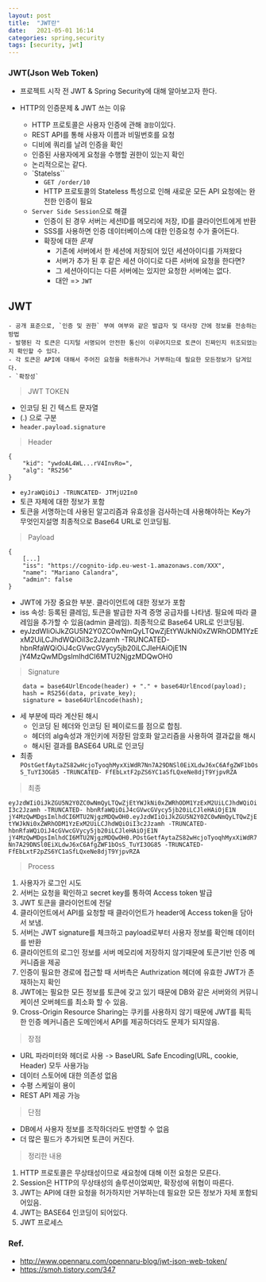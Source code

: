 ```yaml
---
layout: post
title:  "JWT란"
date:   2021-05-01 16:14
categories: spring,security
tags: [security, jwt]
---
```

### JWT(Json Web Token)

* 프로젝트 시작 전 JWT & Spring Security에 대해 알아보고자 한다.

* HTTP의 인증문제 & JWT 쓰는 이유
    - HTTP 프로토콜은 사용자 인증에 관해 `결함`이있다.
    - REST API를 통해 사용자 이름과 비밀번호를 요청
    - 디비에 쿼리를 날려 인증을 확인
    - 인증된 사용자에게 요청을 수행할 권한이 있는지 확인
    - 논리적으로는 같다.
    - `Statelss``
        - `GET /order/10`
        -  HTTP 프로토콜의 Stateless 특성으로 인해 새로운 모든 API 요청에는 완전한 인증이 필요
    - `Server Side Session`으로 해결
        - 인증이 된 경우 서버는 세션ID를 메모리에 저장, ID를 클라이언트에게 반환
        - SSS를 사용하면 인증 데이터베이스에 대한 인증요청 수가 줄어든다.
        - 확장에 대한 _문제_
            - 기존에 서버에서 한 세션에 저장되어 있던 세션아이디를 가져왔다
            - 서버가 추가 된 후 같은 세션 아이디로 다른 서버에 요청을 한다면?
            - 그 세션아이디는 다른 서버에는 있지만 요청한 서버에는 없다.
            - 대안 => `JWT`



## JWT
    - 공개 표준으로, `인증 및 권한` 부여 여부와 같은 발급자 및 대사장 간에 정보를 전송하는 방법
    - 발행된 각 토큰은 디지털 서명되어 안전한 통신이 이루어지므로 토큰이 진짜인지 위조되었는지 확인할 수 있다.
    - 각 토큰은 API에 대해서 주어진 요청을 허용하거나 거부하는데 필요한 모든정보가 담겨있다.
    - `확장성` 

> JWT TOKEN 
 - 인코딩 된 긴 텍스트 문자열
 - (.) 으로 구분
 - `header.payload.signature`   
> Header
 ```
 { 
     "kid": "ywdoAL4WL...rV4InvRo=", 
     "alg": "RS256" 
 }

 ```
* `eyJraWQiOiJ -TRUNCATED- JTMjU2In0`
* 토큰 자체에 대한 정보가 포함
* 토큰을 서명하는데 사용된 알고리즘과 유효성을 검사하는데 사용해야하는 Key가 무엇인지설명 최종적으로 Base64 URL로 인코딩됨.

>Payload
```
{ 
    [...] 
    "iss": "https://cognito-idp.eu-west-1.amazonaws.com/XXX", 
    "name": "Mariano Calandra", 
    "admin": false 
}
```
* JWT에 가장 중요한 부분. 클라이언트에 대한 정보가 포함
* iss 속성: 등록된 클레임, 토큰을 발급한 자격 증명 공급자를 나타냄. 필요에 따라 클레임을 추가할 수 있음(admin 클레임). 최종적으로 Base64 URL로 인코딩됨.
* eyJzdWIiOiJkZGU5N2Y0ZC0wNmQyLTQwZjEtYWJkNi0xZWRhODM1YzExM2UiLCJhdWQiOiI3c2Jzamh -TRUNCATED- hbnRfaWQiOiJ4cGVwcGVycy5jb20iLCJleHAiOjE1N jY4MzQwMDgsImlhdCI6MTU2NjgzMDQwOH0

>Signature
```
    data = base64UrlEncode(header) + "." + base64UrlEncod(payload); 
    hash = RS256(data, private_key); 
    signature = base64UrlEncode(hash);
```
* 세 부분에 따라 계산된 해시
    - 인코딩 된 헤더와 인코딩 된 페이로드를 점으로 합침.
    - 헤더의 alg속성과 개인키에 저장된 암호화 알고리즘을 사용하여 결과값을 해시
    - 해시된 결과를 BASE64 URL로 인코딩
* 최종 `POstGetfAytaZS82wHcjoTyoqhMyxXiWdR7Nn7A29DNSl0EiXLdwJ6xC6AfgZWF1bOsS_TuYI3OG85 -TRUNCATED- FfEbLxtF2pZS6YC1aSfLQxeNe8djT9YjpvRZA`

>최종

`eyJzdWIiOiJkZGU5N2Y0ZC0wNmQyLTQwZjEtYWJkNi0xZWRhODM1YzExM2UiLCJhdWQiOiI3c2Jzamh -TRUNCATED- hbnRfaWQiOiJ4cGVwcGVycy5jb20iLCJleHAiOjE1N jY4MzQwMDgsImlhdCI6MTU2NjgzMDQwOH0.eyJzdWIiOiJkZGU5N2Y0ZC0wNmQyLTQwZjEtYWJkNi0xZWRhODM1YzExM2UiLCJhdWQiOiI3c2Jzamh -TRUNCATED- hbnRfaWQiOiJ4cGVwcGVycy5jb20iLCJleHAiOjE1N jY4MzQwMDgsImlhdCI6MTU2NjgzMDQwOH0.POstGetfAytaZS82wHcjoTyoqhMyxXiWdR7Nn7A29DNSl0EiXLdwJ6xC6AfgZWF1bOsS_TuYI3OG85 -TRUNCATED- FfEbLxtF2pZS6YC1aSfLQxeNe8djT9YjpvRZA`

> Process

1. 사용자가 로그인 시도
2. 서버는 요청을 확인하고 secret key를 통하여 Access token 발급 
3. JWT 토큰을 클라이언트에 전달
4. 클라이언트에서 API를 요청할 때 클라이언트가 header에  Access token을 담아서 보냄.
5. 서버는 JWT signature를 체크하고 payload로부터 사용자 정보를 확인해 데이터를 반환
6. 클라이언트의 로그인 정보를 서버 메모리에 저장하지 않기때문에 토큰기반 인증 메커니즘을 제공
7. 인증이 필요한 경로에 접근할 때 서버측은 Authrization 헤더에 유효한 JWT가 존재하는지 확인
8. JWT에는 필요한 모든 정보를 토큰에 갖고 있기 때문에 DB와 같은 서버와의 커뮤니케이션 오버헤드를 최소화 할 수 있음.
9. Cross-Origin Resource Sharing는 쿠키를 사용하지 않기 때문에 JWT를 획득 한 인증 메커니즘은 도메인에서 API를 제공하더라도 문제가 되지않음.

> 장점
* URL 파라미터와 헤더로 사용 -> BaseURL Safe Encoding(URL, cookie, Header) 모두 사용가능
* 데이터 스토어에 대한 의존성 없음
* 수평 스케일이 용이
* REST API 제공 가능

> 단점
* DB에서 사용자 정보를 조작하더라도 반영할 수 없음
* 더 많은 필드가 추가되면 토큰이 커진다.

> 정리한 내용
1. HTTP 프로토콜은 무상태성이므로 새요청에 대해 이전 요청은 모른다.
2. Session은 HTTP의 무상태성의 솔루션이었찌만, 확장성에 위협이 따른다.
3. JWT는 API에 대한 요청을 허가하지만 거부하는데 필요한 모든 정보가 자체 포함되어있음.
4. JWT는 BASE64 인코딩이 되어있다.
5. JWT 프로세스


### Ref.
* <http://www.opennaru.com/opennaru-blog/jwt-json-web-token/>
* <https://smoh.tistory.com/347>
